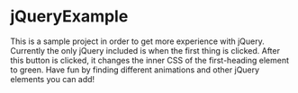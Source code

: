 # jQueryExample

This is a sample project in order to get more experience with jQuery. Currently the only jQuery included is when the first thing is clicked.
After this button is clicked, it changes the inner CSS of the first-heading element to green. Have fun by finding different animations 
and other jQuery elements you can add!
